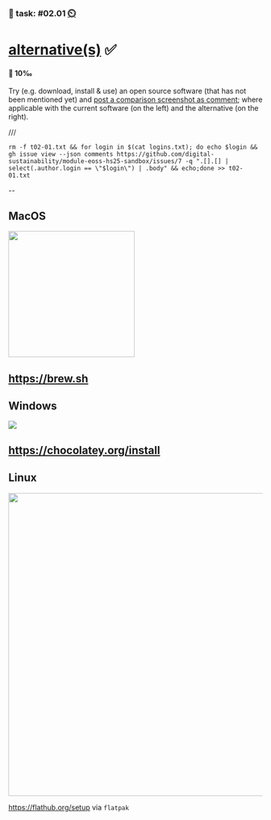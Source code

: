 ### 💪 task: #02.01 [⏲️](https://youtu.be/h1uaTOmvZbA)

# [alternative(s)](https://bfh.github.io/use) ✅

#### 🏅 10‰

Try (e.g. download, install & use) an open source software (that has not been mentioned yet) and [post a comparison screenshot as comment](https://github.com/digital-sustainability/module-eoss-hs25-sandbox/issues/9); where applicable with the current software (on the left) and the alternative (on the right).

///

```
rm -f t02-01.txt && for login in $(cat logins.txt); do echo $login && gh issue view --json comments https://github.com/digital-sustainability/module-eoss-hs25-sandbox/issues/7 -q ".[].[] | select(.author.login == \"$login\") | .body" && echo;done >> t02-01.txt
```

--
## MacOS

<img src="https://brew.sh/assets/img/homebrew.svg" width="250px">

https://brew.sh
--
## Windows

![](https://upload.wikimedia.org/wikipedia/commons/thumb/4/48/Chocolatey_icon.svg/512px-Chocolatey_icon.svg.png)

https://chocolatey.org/install
--
## Linux

<img src="https://flathub.org/_next/static/media/flathub-logo-toolbar.d9915edb.svg" width="600px">

https://flathub.org/setup via `flatpak`